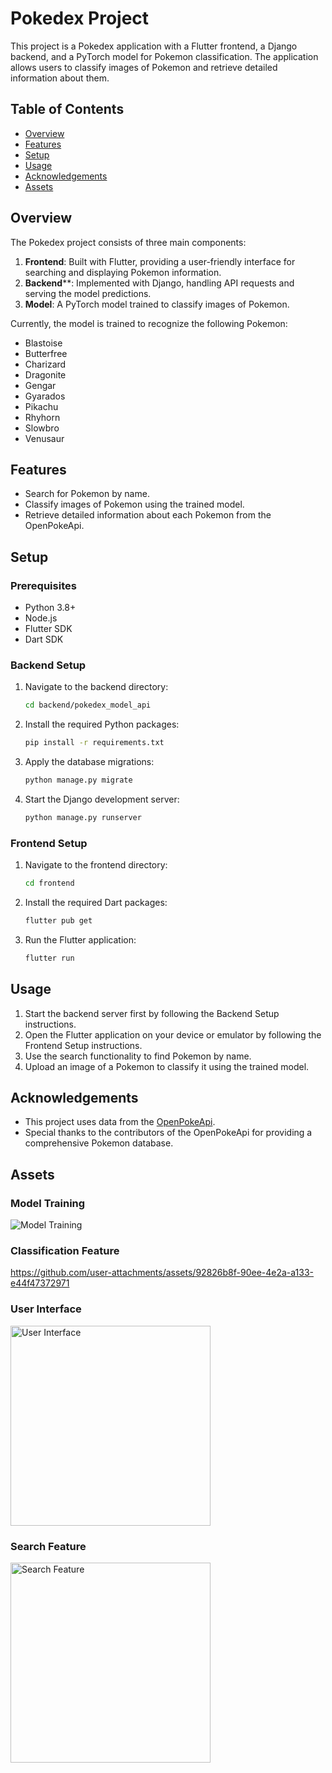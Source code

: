 # Pokedex Project

This project is a Pokedex application with a Flutter frontend, a Django backend, and a PyTorch model for Pokemon classification. The application allows users to classify images of Pokemon and retrieve detailed information about them.

## Table of Contents
- [Overview](#overview)
- [Features](#features)
- [Setup](#setup)
- [Usage](#usage)
- [Acknowledgements](#acknowledgements)
- [Assets](#assets)

## Overview

The Pokedex project consists of three main components:
1. **Frontend**: Built with Flutter, providing a user-friendly interface for searching and displaying Pokemon information.
2. **Backend****: Implemented with Django, handling API requests and serving the model predictions.
3. **Model**: A PyTorch model trained to classify images of Pokemon.

Currently, the model is trained to recognize the following Pokemon:
- Blastoise
- Butterfree
- Charizard
- Dragonite
- Gengar
- Gyarados
- Pikachu
- Rhyhorn
- Slowbro
- Venusaur

## Features

- Search for Pokemon by name.
- Classify images of Pokemon using the trained model.
- Retrieve detailed information about each Pokemon from the OpenPokeApi.

## Setup

### Prerequisites

- Python 3.8+
- Node.js
- Flutter SDK
- Dart SDK

### Backend Setup

1. Navigate to the backend directory:
    ```sh
    cd backend/pokedex_model_api
    ```

2. Install the required Python packages:
    ```sh
    pip install -r requirements.txt
    ```

3. Apply the database migrations:
    ```sh
    python manage.py migrate
    ```

4. Start the Django development server:
    ```sh
    python manage.py runserver
    ```

### Frontend Setup

1. Navigate to the frontend directory:
    ```sh
    cd frontend
    ```

2. Install the required Dart packages:
    ```sh
    flutter pub get
    ```

3. Run the Flutter application:
    ```sh
    flutter run
    ```

## Usage

1. Start the backend server first by following the Backend Setup instructions.
2. Open the Flutter application on your device or emulator by following the Frontend Setup instructions.
3. Use the search functionality to find Pokemon by name.
4. Upload an image of a Pokemon to classify it using the trained model.

## Acknowledgements

- This project uses data from the [OpenPokeApi](https://pokeapi.co/).
- Special thanks to the contributors of the OpenPokeApi for providing a comprehensive Pokemon database.

## Assets

### Model Training
![Model Training](model/training.png)

### Classification Feature
https://github.com/user-attachments/assets/92826b8f-90ee-4e2a-a133-e44f47372971


### User Interface
<img src="assets/demo_ui.png" alt="User Interface" width="320">

### Search Feature
<img src="assets/demo_search.png" alt="Search Feature" width="320">

